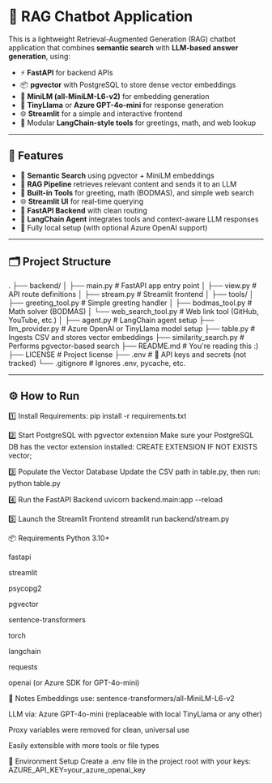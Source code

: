 # 🤖 RAG Chatbot Application

This is a lightweight Retrieval-Augmented Generation (RAG) chatbot application that combines **semantic search** with **LLM-based answer generation**, using:

- ⚡ **FastAPI** for backend APIs  
- 📦 **pgvector** with PostgreSQL to store dense vector embeddings  
- 🧠 **MiniLM (all-MiniLM-L6-v2)** for embedding generation  
- 💬 **TinyLlama** or **Azure GPT-4o-mini** for response generation  
- 🌐 **Streamlit** for a simple and interactive frontend  
- 🧩 Modular **LangChain-style tools** for greetings, math, and web lookup  

---

## 🚀 Features

- 🔎 **Semantic Search** using pgvector + MiniLM embeddings  
- 🧠 **RAG Pipeline** retrieves relevant content and sends it to an LLM  
- 🧮 **Built-in Tools** for greeting, math (BODMAS), and simple web search  
- 🌐 **Streamlit UI** for real-time querying  
- 🔗 **FastAPI Backend** with clean routing  
- 🧠 **LangChain Agent** integrates tools and context-aware LLM responses  
- 🔐 Fully local setup (with optional Azure OpenAI support)  

---

## 🗂️ Project Structure

.
├── backend/
│ ├── main.py # FastAPI app entry point
│ ├── view.py # API route definitions
│ ├── stream.py # Streamlit frontend
│
├── tools/
│ ├── greeting_tool.py # Simple greeting handler
│ ├── bodmas_tool.py # Math solver (BODMAS)
│ └── web_search_tool.py # Web link tool (GitHub, YouTube, etc.)
│
├── agent.py # LangChain agent setup
├── llm_provider.py # Azure OpenAI or TinyLlama model setup
├── table.py # Ingests CSV and stores vector embeddings
├── similarity_search.py # Performs pgvector-based search
├── README.md # You're reading this :)
├── LICENSE # Project license
├── .env # 🔐 API keys and secrets (not tracked)
└── .gitignore # Ignores .env, pycache, etc.



---

## ⚙️ How to Run

1️⃣ Install Requirements: 
pip install -r requirements.txt

2️⃣ Start PostgreSQL with pgvector extension
Make sure your PostgreSQL DB has the vector extension installed:
CREATE EXTENSION IF NOT EXISTS vector;

3️⃣ Populate the Vector Database
Update the CSV path in table.py, then run:
python table.py

4️⃣ Run the FastAPI Backend
uvicorn backend.main:app --reload

5️⃣ Launch the Streamlit Frontend
streamlit run backend/stream.py

📦 Requirements
Python 3.10+

fastapi

streamlit

psycopg2

pgvector

sentence-transformers

torch

langchain

requests

openai (or Azure SDK for GPT-4o-mini)

📌 Notes
Embeddings use: sentence-transformers/all-MiniLM-L6-v2

LLM via: Azure GPT-4o-mini (replaceable with local TinyLlama or any other)

Proxy variables were removed for clean, universal use

Easily extensible with more tools or file types

🔐 Environment Setup
Create a .env file in the project root with your keys:
AZURE_API_KEY=your_azure_openai_key